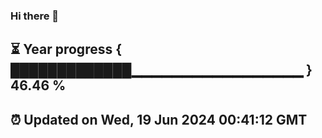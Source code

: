 ### Hi there 👋
⏳ Year progress { █████████████▁▁▁▁▁▁▁▁▁▁▁▁▁▁▁▁▁ } 46.46 %
---
⏰ Updated on Wed, 19 Jun 2024 00:41:12 GMT
---
